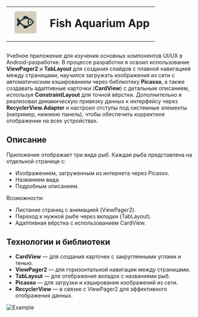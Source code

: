 <h1>
  <table>
    <tr>
      <td>
        <img src="./app/src/main/res/mipmap-hdpi/ic_launcher.png" width="72" height="72"  alt="Логотип"/>
      </td>
      <td>
        Fish Aquarium App
      </td>
    </tr>
  </table>
</h1>

Учебное приложение для изучения основных компонентов UI/UX в Android-разработке.
В процессе разработки я освоил использование **ViewPager2** и **TabLayout** для создания слайдов с плавной навигацией между страницами, научился загружать изображения из сети с автоматическим кэшированием через библиотеку **Picasso**, а также создавать адаптивные карточки (**CardView**) с детальным описанием, используя **ConstraintLayout** для точной вёрстки. Дополнительно я реализовал динамическую привязку данных к интерфейсу через **RecyclerView.Adapter** и настроил отступы под системные элементы (например, нижнюю панель), чтобы обеспечить корректное отображение на всех устройствах.

## Описание
Приложение отображает три вида рыб.
Каждая рыба представлена на отдельной странице с:
- Изображением, загруженным из интернета через Picasso.
- Названием вида.
- Подробным описанием.

Возможности:
- Листание страниц с анимацией (ViewPager2).
- Переход к нужной рыбе через вкладки (TabLayout).
- Адаптивная вёрстка с использованием CardView.

## Технологии и библиотеки
- **CardView** — для создания карточек с закругленными углами и тенью.
- **ViewPager2** — для горизонтальной навигации между страницами.
- **TabLayout** — для отображения вкладок с названиями рыб.
- **Picasso** — для загрузки и кэширования изображений из сети.
- **RecyclerView** — в связке с ViewPager2 для эффективного отображения данных.

![Example](app_example.gif)